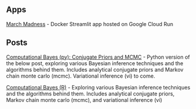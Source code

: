 ## Apps

[March Madness](https://march-madness-327pch26ba-uc.a.run.app) - Docker Streamlit app hosted on Google Cloud Run

## Posts

[Computational Bayes (py): Conjugate Priors and MCMC](conjugate-mcmc_py.html) - Python version of the below post, exploring various Bayesian inference techniques and the algorithms behind them. Includes analytical conjugate priors and Markov chain monte carlo (mcmc). Variational inference (vi) to come.

[Computational Bayes (R)](computational_bayes.html) - Exploring various Bayesian inference techniques and the algorithms behind them. Includes analytical conjugate priors, Markov chain monte carlo (mcmc), and variational inference (vi)

